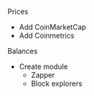 Prices
- Add CoinMarketCap
- Add Coinmetrics

Balances
- Create module
  - Zapper
  - Block explorers

